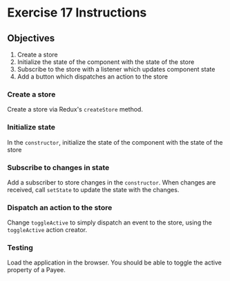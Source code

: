 # Exercise 17 Instructions
## Objectives
1) Create a store
2) Initialize the state of the component with the state of the store
3) Subscribe to the store with a listener which updates component state  
4) Add a button which dispatches an action to the store 

### Create a store
Create a store via Redux's `createStore` method. 

### Initialize state
In the `constructor`, initialize the state of the component with the state of the store

### Subscribe to changes in state
Add a subscriber to store changes in the `constructor`. When changes are received,
call `setState` to update the state with the changes.

### Dispatch an action to the store
Change `toggleActive` to simply dispatch an event to the store, using the 
`toggleActive` action creator.

### Testing
Load the application in the browser. You should be able to toggle the active 
property of a Payee.
